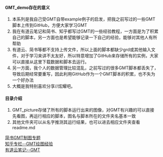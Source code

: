 #### GMT_demo存在的意义
1. 本系列是我自己受GMT自带example例子的启发，把我之前写过的一些GMT脚本上传到GitHub，方便大家学习GMT  
2. 我在有道云笔记和简书、知乎都写过GMT的一些经验教程，一方面是为了积累自己的脚本，另一方面也是希望能够记录一下自己的经验，能够对其他人有所帮助
3. 有道云、简书等都不支持上传文件，所以上面的脚本都缺少grd或其他输入文件，对于学习来讲不太友好，所以特意增加了GitHub来存储所有的实例，大家可以直接从这里下载数据和脚本去运行。
4. 另一方面，我个人的数据管理比较混乱，之前写过的很多GMT脚本都丢失了，导致后期经常要重写，因此利用GitHub作为一个GMT脚本的积累，也不失为一个好办法
5. 大概是我特别喜欢分享//炫耀吧。

#### 目录介绍
1. GMT_picture存储了所有的脚本运行出来的图像，对GMT有兴趣的可以直接先看图，再运行相应的脚本，图名与脚本所在的文件夹名基本一致
2. 其他文件夹可以从名字推测其运行结果，也可以进去相应文件夹查看readme.md

[简书GMT制图专题](https://www.jianshu.com/c/1cc3a57914f9)  
[知乎专栏--GMT绘图经验](https://zhuanlan.zhihu.com/c_1040977220017315840)  
[有道云笔记--GMT](https://note.youdao.com/share/?id=7fb4d5db7dac4127ce461915bc912521&type=notebook#/)  

